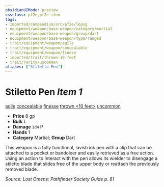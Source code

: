 ```yaml
---
obsidianUIMode: preview
cssclass: pf2e,pf2e-item
tags:
- imported/compendium/src/pf2e/lopsg
- equipment/weapon/base-weapon/category/martial
- equipment/weapon/base-weapon/group/dart
- equipment/weapon/base-weapon/type/ranged
- trait/equipment/weapon/agile
- trait/equipment/weapon/concealable
- trait/equipment/weapon/finese
- imported/trait/thrown-10-feet
- trait/rarity/uncommon
aliases: ["Stiletto Pen"]
---
```

# Stiletto Pen *Item 1*  
[agile](agile.md)  [concealable](concealable-g-g.md)  [finesse](finesse.md)  [thrown <10 feet>](thrown.md)  [uncommon](uncommon.md)  

- **Price** 8 gp
- **Bulk** L
- **Damage** `1d4` P
- **Hands** 1
- **Category** Martial; **Group** Dart 

This weapon is a fully functional, lavish ink pen with a clip that can be attached to a pocket or bandoleer and easily retrieved as a free action. Using an action to Interact with the pen allows its wielder to disengage a stiletto blade that slides free of the upper body or reattach the previously removed blade.

*Source: Lost Omens: Pathfinder Society Guide p. 81*